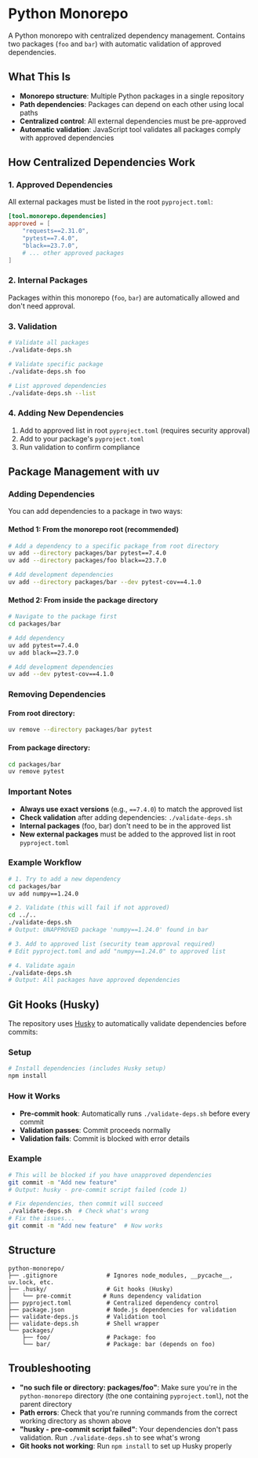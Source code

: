 # Python Monorepo

A Python monorepo with centralized dependency management. Contains two packages (`foo` and `bar`) with automatic validation of approved dependencies.

## What This Is

- **Monorepo structure**: Multiple Python packages in a single repository
- **Path dependencies**: Packages can depend on each other using local paths
- **Centralized control**: All external dependencies must be pre-approved
- **Automatic validation**: JavaScript tool validates all packages comply with approved dependencies

## How Centralized Dependencies Work

### 1. Approved Dependencies

All external packages must be listed in the root `pyproject.toml`:

```toml
[tool.monorepo.dependencies]
approved = [
    "requests==2.31.0",
    "pytest==7.4.0",
    "black==23.7.0",
    # ... other approved packages
]
```

### 2. Internal Packages

Packages within this monorepo (`foo`, `bar`) are automatically allowed and don't need approval.

### 3. Validation

```bash
# Validate all packages
./validate-deps.sh

# Validate specific package
./validate-deps.sh foo

# List approved dependencies
./validate-deps.sh --list
```

### 4. Adding New Dependencies

1. Add to approved list in root `pyproject.toml` (requires security approval)
2. Add to your package's `pyproject.toml`
3. Run validation to confirm compliance

## Package Management with uv

### Adding Dependencies

You can add dependencies to a package in two ways:

#### Method 1: From the monorepo root (recommended)
```bash
# Add a dependency to a specific package from root directory
uv add --directory packages/bar pytest==7.4.0
uv add --directory packages/foo black==23.7.0

# Add development dependencies
uv add --directory packages/bar --dev pytest-cov==4.1.0
```

#### Method 2: From inside the package directory
```bash
# Navigate to the package first
cd packages/bar

# Add dependency
uv add pytest==7.4.0
uv add black==23.7.0

# Add development dependencies  
uv add --dev pytest-cov==4.1.0
```

### Removing Dependencies

#### From root directory:
```bash
uv remove --directory packages/bar pytest
```

#### From package directory:
```bash
cd packages/bar
uv remove pytest
```

### Important Notes

- **Always use exact versions** (e.g., `==7.4.0`) to match the approved list
- **Check validation** after adding dependencies: `./validate-deps.sh`
- **Internal packages** (foo, bar) don't need to be in the approved list
- **New external packages** must be added to the approved list in root `pyproject.toml`

### Example Workflow

```bash
# 1. Try to add a new dependency
cd packages/bar
uv add numpy==1.24.0

# 2. Validate (this will fail if not approved)
cd ../..
./validate-deps.sh
# Output: UNAPPROVED package 'numpy==1.24.0' found in bar

# 3. Add to approved list (security team approval required)
# Edit pyproject.toml and add "numpy==1.24.0" to approved list

# 4. Validate again
./validate-deps.sh
# Output: All packages have approved dependencies
```

## Git Hooks (Husky)

The repository uses [Husky](https://typicode.github.io/husky/) to automatically validate dependencies before commits:

### Setup
```bash
# Install dependencies (includes Husky setup)
npm install
```

### How it Works
- **Pre-commit hook**: Automatically runs `./validate-deps.sh` before every commit
- **Validation passes**: Commit proceeds normally
- **Validation fails**: Commit is blocked with error details

### Example
```bash
# This will be blocked if you have unapproved dependencies
git commit -m "Add new feature"
# Output: husky - pre-commit script failed (code 1)

# Fix dependencies, then commit will succeed
./validate-deps.sh  # Check what's wrong
# Fix the issues...
git commit -m "Add new feature"  # Now works
```

## Structure

```
python-monorepo/
├── .gitignore              # Ignores node_modules, __pycache__, uv.lock, etc.
├── .husky/                 # Git hooks (Husky)
│   └── pre-commit         # Runs dependency validation
├── pyproject.toml          # Centralized dependency control
├── package.json            # Node.js dependencies for validation
├── validate-deps.js        # Validation tool
├── validate-deps.sh        # Shell wrapper
└── packages/
    ├── foo/                # Package: foo
    └── bar/                # Package: bar (depends on foo)
```

## Troubleshooting

- **"no such file or directory: packages/foo"**: Make sure you're in the `python-monorepo` directory (the one containing `pyproject.toml`), not the parent directory
- **Path errors**: Check that you're running commands from the correct working directory as shown above
- **"husky - pre-commit script failed"**: Your dependencies don't pass validation. Run `./validate-deps.sh` to see what's wrong
- **Git hooks not working**: Run `npm install` to set up Husky properly
